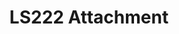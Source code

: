 ---
pid: LS222A
title: LS222 Attachment
location_transcription: 
zipcode: 
outside_phl: 
neighborhood: 
age: 
age_range: 
instagram: 
image_file_name: LS_222A.jpg
proposal_transcription: 
topic: 
topic_summary: 
type: 
keywords_other: LS222
credit: 
image_labels: 
twitter: 
facebook: 
permalink: "/monuments/ls222a/"
layout: item-page
---